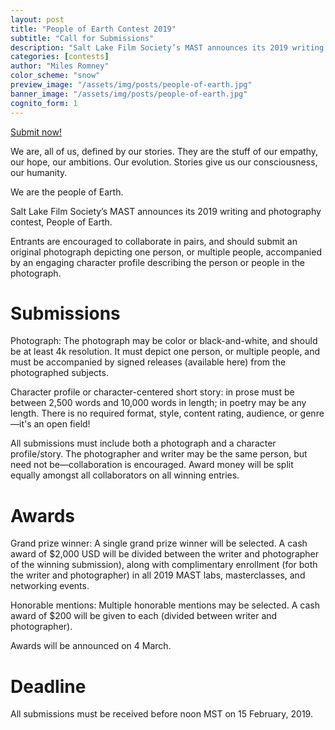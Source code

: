```yaml
---
layout: post
title: "People of Earth Contest 2019"
subtitle: "Call for Submissions"
description: "Salt Lake Film Society’s MAST announces its 2019 writing and photography contest, 'People of Earth'."
categories: [contests]
author: "Miles Romney"
color_scheme: "snow"
preview_image: "/assets/img/posts/people-of-earth.jpg"
banner_image: "/assets/img/posts/people-of-earth.jpg"
cognito_form: 1
---
```


<a class="button" href="#cognito"><span class="xcon-forward"></span> Submit now!</a>

We are, all of us, defined by our stories. They are the stuff of our empathy, our hope, our ambitions. Our evolution. Stories give us our consciousness, our humanity.

We are the people of Earth.

Salt Lake Film Society’s MAST announces its 2019 writing and photography contest, People of Earth.

Entrants are encouraged to collaborate in pairs, and should submit an original photograph depicting one person, or multiple people, accompanied by an engaging character profile describing the person or people in the photograph.

# Submissions

Photograph: The photograph may be color or black-and-white, and should be at least 4k resolution. It must depict one person, or multiple people, and must be accompanied by signed releases (available here) from the photographed subjects.

Character profile or character-centered short story: in prose must be between 2,500 words and 10,000 words in length; in poetry may be any length. There is no required format, style, content rating, audience, or genre—it's an open field!

All submissions must include both a photograph and a character profile/story. The photographer and writer may be the same person, but need not be—collaboration is encouraged. Award money will be split equally amongst all collaborators on all winning entries.

# Awards

Grand prize winner: A single grand prize winner will be selected. A cash award of $2,000 USD will be divided between the writer and photographer of the winning submission), along with complimentary enrollment (for both the writer and photographer) in all 2019 MAST labs, masterclasses, and networking events.

Honorable mentions: Multiple honorable mentions may be selected. A cash award of $200 will be given to each (divided between writer and photographer).

Awards will be announced on 4 March.

# Deadline

All submissions must be received before noon MST on 15 February, 2019.
